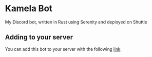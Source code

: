 # Kamela Bot
My Discord bot, written in Rust using Serenity and deployed on Shuttle
## Adding to your server
You can add this bot to your server with the following [link](https://discord.com/oauth2/authorize?client_id=1221812876524650638)